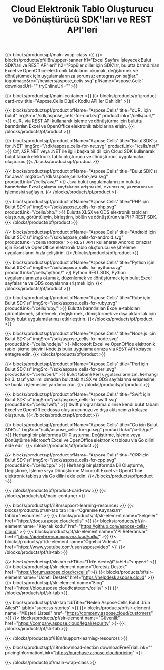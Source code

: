 ﻿---
title:  Cloud Elektronik Tablo Oluşturucu ve Dönüştürücü SDK'ları ve REST API'leri
description:  Popüler diller için SDK'lar, bulutta barındırılan Excel ve OpenOffice elektronik tablolarını okumak, değiştirmek ve dönüştürmek için uygulamalarınıza sorunsuz entegrasyon sağlar
weight: 10
url: /tr/family
---
{{< blocks/products/pf/main-wrap-class >}}
{{< blocks/products/pf/i18n/upper-banner h1="Excel Sayfayı İşleyecek Bulut SDK\'ları ve REST API\'leri" h2="Popüler diller için SDK\'lar, bulutta barındırılan Excel ve OpenOffice elektronik tablolarını okumak, değiştirmek ve dönüştürmek için uygulamalarınıza sorunsuz entegrasyon sağlar." logoImageSrc="/headers/aspose_cells.svg" pfName="Aspose.Cells" downloadUrl="" tryOnlineUrl="" >}}

{{< blocks/products/pf/main-container >}}
{{< blocks/products/pf/product-card-row title="Aspose.Cells Düşük Kodlu API\'ler Dahildir" >}}

{{< blocks/products/pf/product pfName="Aspose.Cells" title="cURL için bulut" imgSrc="/sdk/aspose_cells-for-curl.svg" productLink="/cells/curl/" >}}
cURL via REST API kullanarak işleme ve dönüştürme için bulutta barındırılan Excel ve OpenOffice elektronik tablolarına erişin.
{{< /blocks/products/pf/product >}}

{{< blocks/products/pf/product pfName="Aspose.Cells" title="Bulut SDK\'sı for .NET" imgSrc="/sdk/aspose_cells-for-net.svg" productLink="/cells/net/" >}}
C#, ASP.NET veya .NET ile ilgili başka bir dil için Cloud SDK kullanarak bulut tabanlı elektronik tablo oluşturucu ve dönüştürücü uygulamaları oluşturun.
{{< /blocks/products/pf/product >}}

{{< blocks/products/pf/product pfName="Aspose.Cells" title="Bulut SDK\'sı for Java" imgSrc="/sdk/aspose_cells-for-java.svg" productLink="/cells/java/" >}}
Java bulut uygulamalarınızın bulutta barındırılan Excel çalışma sayfalarına erişmesini, okumasını, yazmasını ve işlemesini sağlayın.
{{< /blocks/products/pf/product >}}

{{< blocks/products/pf/product pfName="Aspose.Cells" title="PHP için Bulut SDK\'sı" imgSrc="/sdk/aspose_cells-for-php.svg" productLink="/cells/php/" >}}
Bulutta XLSX ve ODS elektronik tabloları oluşturun, görüntüleyin, birleştirin, bölün ve dönüştürün via PHP REST SDK.
{{< /blocks/products/pf/product >}}

{{< blocks/products/pf/product pfName="Aspose.Cells" title="Android için Bulut SDK\'sı" imgSrc="/sdk/aspose_cells-for-android.svg" productLink="/cells/android/" >}}
REST API'i kullanarak Android cihazlar için Excel ve OpenOffice elektronik tablo oluşturucu ve şifreleme uygulamalarını hızla geliştirin.
{{< /blocks/products/pf/product >}}

{{< blocks/products/pf/product pfName="Aspose.Cells" title="Python için Bulut SDK\'sı" imgSrc="/sdk/aspose_cells-for-python.svg" productLink="/cells/python/" >}}
Python REST SDK, Python uygulamalarınızda okumak, düzenlemek ve dönüştürmek için bulut Excel sayfalarına ve ODS dosyalarına erişmek için.
{{< /blocks/products/pf/product >}}

{{< blocks/products/pf/product pfName="Aspose.Cells" title="Ruby için Bulut SDK\'sı" imgSrc="/sdk/aspose_cells-for-ruby.svg" productLink="/cells/ruby/" >}}
Bulutta barındırılan Excel e-tabloları görüntülemek, şifrelemek, değiştirmek, dönüştürmek ve dışa aktarmak için Ruby bulut uygulamalarınızı etkinleştirin.
{{< /blocks/products/pf/product >}}

{{< blocks/products/pf/product pfName="Aspose.Cells" title="Node.js için Bulut SDK\'sı" imgSrc="/sdk/aspose_cells-for-node.svg" productLink="/cells/nodejs/" >}}
Microsoft Excel ve OpenOffice elektronik tablo işleme işlevini Node.js bulut uygulamalarınıza via REST API kolayca entegre edin.
{{< /blocks/products/pf/product >}}

{{< blocks/products/pf/product pfName="Aspose.Cells" title="Perl için Bulut SDK\'sı" imgSrc="/sdk/aspose_cells-for-perl.svg" productLink="/cells/perl/" >}}
Bulut tabanlı Perl uygulamalarınızın, herhangi bir 3. taraf yazılımı olmadan buluttaki XLSX ve ODS sayfalarına erişmesine ve bunları işlemesine yardımcı olur.
{{< /blocks/products/pf/product >}}

{{< blocks/products/pf/product pfName="Aspose.Cells" title="Swift için Bulut SDK\'sı" imgSrc="/sdk/aspose_cells-for-swift.svg" productLink="/cells/swift/" >}}
Swift programlama dilinde kendi bulut tabanlı Excel ve OpenOffice dosya oluşturucunuzu ve dışa aktarıcınızı kolayca oluşturun.
{{< /blocks/products/pf/product >}}

{{< blocks/products/pf/product pfName="Aspose.Cells" title="Go için Bulut SDK\'sı" imgSrc="/sdk/aspose_cells-for-go.svg" productLink="/cells/go/" >}}
Herhangi bir platformda Dil Oluşturma, Değiştirme, İşleme veya Dönüştürme Microsoft Excel ve OpenOffice elektronik tablosu via Go dilini elde edin.
{{< /blocks/products/pf/product >}}

{{< blocks/products/pf/product pfName="Aspose.Cells" title="CPP için Bulut SDK\'sı" imgSrc="/sdk/aspose_cells-for-cpp.svg" productLink="/cells/cpp/" >}}
Herhangi bir platformda Dil Oluşturma, Değiştirme, İşleme veya Dönüştürme Microsoft Excel ve OpenOffice elektronik tablosu via Go dilini elde edin.
{{< /blocks/products/pf/product >}}

{{< /blocks/products/pf/product-card-row >}}
{{< /blocks/products/pf/main-container >}}

{{< blocks/products/pf/i18n/support-learning-resources >}}
{{< blocks/products/pf/slr-tab tabTitle="Öğrenme Kaynakları" tabId="resources" >}}
{{< blocks/products/pf/slr-element name="Belgeler" href="https://docs.aspose.cloud/cells" >}}
{{< blocks/products/pf/slr-element name="Kaynak kodu" href="https://github.com/aspose-cells-cloud" >}}
{{< blocks/products/pf/slr-element name="API Referanslar" href="https://apireference.aspose.cloud/cells/" >}}
{{< blocks/products/pf/slr-element name="Öğretici Videolar" href="https://www.youtube.com/user/asposevideo" >}}
{{< /blocks/products/pf/slr-tab >}}

{{< blocks/products/pf/slr-tab tabTitle="Ürün desteği" tabId="support" >}}
{{< blocks/products/pf/slr-element name="Ücretsiz Destek" href="https://forum.aspose.cloud/c/cells" >}}
{{< blocks/products/pf/slr-element name="Ücretli Destek" href="https://helpdesk.aspose.cloud" >}}
{{< blocks/products/pf/slr-element name="Blog" href="https://blog.aspose.cloud/category/cells/" >}}
{{< /blocks/products/pf/slr-tab >}}

{{< blocks/products/pf/slr-tab tabTitle="Neden Aspose.Cells Bulut Ürün Ailesi?" tabId="success-stories" >}}
{{< blocks/products/pf/slr-element name="Müşteri Listesi" href="https://company.aspose.cloud/customers" >}}
{{< blocks/products/pf/slr-element name="Güvenlik" href="https://company.aspose.cloud/legal/security" >}}
{{< /blocks/products/pf/slr-tab >}}

{{< /blocks/products/pf/i18n/support-learning-resources >}}

{{< blocks/products/pf/i18n/download-section downloadFreeTrialLink="" pricingInformationLink="https://purchase.aspose.cloud/pricing" >}}

{{< /blocks/products/pf/main-wrap-class >}}
